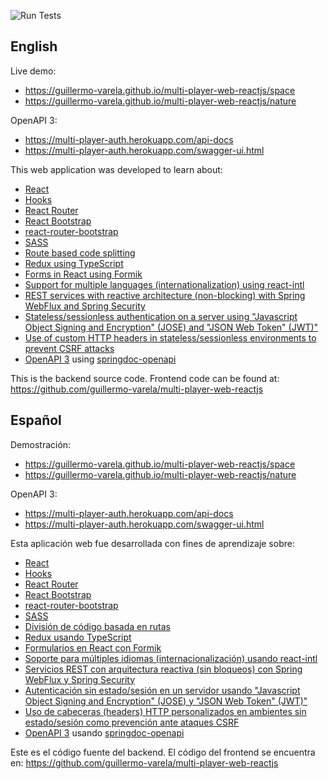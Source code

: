 ![Run Tests](https://github.com/guillermo-varela/multi-player-auth/workflows/Run%20Tests/badge.svg)

## English

Live demo:
*   https://guillermo-varela.github.io/multi-player-web-reactjs/space
*   https://guillermo-varela.github.io/multi-player-web-reactjs/nature

OpenAPI 3:
*   https://multi-player-auth.herokuapp.com/api-docs
*   https://multi-player-auth.herokuapp.com/swagger-ui.html

This web application was developed to learn about:

*   [React](https://reactjs.org/)
*   [Hooks](https://reactjs.org/docs/hooks-intro.html)
*   [React Router](https://reacttraining.com/react-router/web/)
*   [React Bootstrap](https://react-bootstrap.github.io/)
*   [react-router-bootstrap](https://github.com/react-bootstrap/react-router-bootstrap)
*   [SASS](https://sass-lang.com/)
*   [Route based code splitting](https://reactjs.org/docs/code-splitting.html#route-based-code-splitting)
*   [Redux using TypeScript](https://redux.js.org/recipes/usage-with-typescript/)
*   [Forms in React using Formik](https://jaredpalmer.com/formik)
*   [Support for multiple languages (internationalization) using react-intl](https://github.com/formatjs/react-intl)
*   [REST services with reactive architecture (non-blocking) with Spring WebFlux and Spring Security](https://docs.spring.io/spring/docs/current/spring-framework-reference/web-reactive.html)
*   [Stateless/sessionless authentication on a server using "Javascript Object Signing and Encryption" (JOSE) and "JSON Web Token" (JWT)"](https://connect2id.com/products/nimbus-jose-jwt)
*   [Use of custom HTTP headers in stateless/sessionless environments to prevent CSRF attacks](https://cheatsheetseries.owasp.org/cheatsheets/Cross-Site_Request_Forgery_Prevention_Cheat_Sheet.html#use-of-custom-request-headers)
*   [OpenAPI 3](https://swagger.io/resources/open-api/) using [springdoc-openapi](https://springdoc.org/)

This is the backend source code. Frontend code can be found at: https://github.com/guillermo-varela/multi-player-web-reactjs

## Español

Demostración:
*   https://guillermo-varela.github.io/multi-player-web-reactjs/space
*   https://guillermo-varela.github.io/multi-player-web-reactjs/nature

OpenAPI 3:
*   https://multi-player-auth.herokuapp.com/api-docs
*   https://multi-player-auth.herokuapp.com/swagger-ui.html

Esta aplicación web fue desarrollada con fines de aprendizaje sobre:

*   [React](https://reactjs.org/)
*   [Hooks](https://reactjs.org/docs/hooks-intro.html)
*   [React Router](https://reacttraining.com/react-router/web/)
*   [React Bootstrap](https://react-bootstrap.github.io/)
*   [react-router-bootstrap](https://github.com/react-bootstrap/react-router-bootstrap)
*   [SASS](https://sass-lang.com/)
*   [División de código basada en rutas](https://reactjs.org/docs/code-splitting.html#route-based-code-splitting)
*   [Redux usando TypeScript](https://redux.js.org/recipes/usage-with-typescript/)
*   [Formularios en React con Formik](https://jaredpalmer.com/formik)
*   [Soporte para múltiples idiomas (internacionalización) usando react-intl](https://github.com/formatjs/react-intl)
*   [Servicios REST con arquitectura reactiva (sin bloqueos) con Spring WebFlux y Spring Security](https://docs.spring.io/spring/docs/current/spring-framework-reference/web-reactive.html)
*   [Autenticación sin estado/sesión en un servidor usando "Javascript Object Signing and Encryption" (JOSE) y "JSON Web Token" (JWT)"](https://connect2id.com/products/nimbus-jose-jwt)
*   [Uso de cabeceras (headers) HTTP personalizados en ambientes sin estado/sesión como prevención ante ataques CSRF](https://cheatsheetseries.owasp.org/cheatsheets/Cross-Site_Request_Forgery_Prevention_Cheat_Sheet.html#use-of-custom-request-headers)
*   [OpenAPI 3](https://swagger.io/resources/open-api/) usando [springdoc-openapi](https://springdoc.org/)

Este es el código fuente del backend. El código del frontend se encuentra en: https://github.com/guillermo-varela/multi-player-web-reactjs
